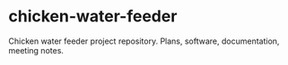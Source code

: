 # chicken-water-feeder
Chicken water feeder project repository. Plans, software, documentation, meeting notes.
